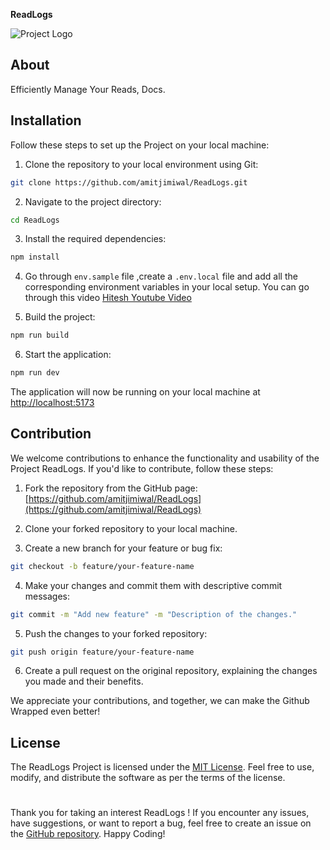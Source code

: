 **ReadLogs**

![Project Logo](https://res.cloudinary.com/dejzy9q65/image/upload/v1707657594/Screenshot_2024-02-11_at_6.48.03_PM_b0ulxs.png)

## About

Efficiently Manage Your Reads, Docs.

## Installation

Follow these steps to set up the Project on your local machine:

1. Clone the repository to your local environment using Git:

```bash
git clone https://github.com/amitjimiwal/ReadLogs.git
```

2. Navigate to the project directory:

```bash
cd ReadLogs
```

3. Install the required dependencies:

```bash
npm install
```

4. Go through `env.sample` file ,create a `.env.local` file and add all the corresponding environment variables in your local setup. You can go through this video [Hitesh Youtube Video](https://youtu.be/vJLW3S_97aQ?si=_mNJN6YQet0rz5nw)

5. Build the project:
```bash
npm run build
```

6. Start the application:

```bash
npm run dev
```

The application will now be running on your local machine at [http://localhost:5173](http://localhost:5173)

## Contribution

We welcome contributions to enhance the functionality and usability of the Project ReadLogs. If you'd like to contribute, follow these steps:

1. Fork the repository from the GitHub page: [https://github.com/amitjimiwal/ReadLogs](https://github.com/amitjimiwal/ReadLogs)

2. Clone your forked repository to your local machine.

3. Create a new branch for your feature or bug fix:

```bash
git checkout -b feature/your-feature-name
```

4. Make your changes and commit them with descriptive commit messages:

```bash
git commit -m "Add new feature" -m "Description of the changes."
```

5. Push the changes to your forked repository:

```bash
git push origin feature/your-feature-name
```

6. Create a pull request on the original repository, explaining the changes you made and their benefits.

We appreciate your contributions, and together, we can make the Github Wrapped even better!

## License

The ReadLogs Project is licensed under the [MIT License](https://opensource.org/licenses/MIT). Feel free to use, modify, and distribute the software as per the terms of the license.

# 

Thank you for taking an interest ReadLogs ! If you encounter any issues, have suggestions, or want to report a bug, feel free to create an issue on the [GitHub repository](https://github.com/amitjimiwal/ReadLogs). Happy Coding!
